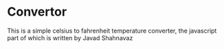 # Convertor
This is a simple celsius to fahrenheit temperature converter, the javascript part of which is written by Javad Shahnavaz

